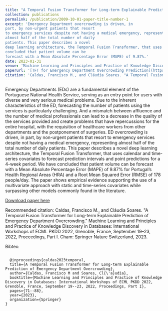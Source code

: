 ```yaml
---
title: "A Temporal Fusion Transformer for Long-term Explainable Prediction of Emergency Department Overcrowding"
collection: publications
permalink: /publication/2009-10-01-paper-title-number-1
excerpt: 'Emergency Department overcrowding is driven, in
part, by non-urgent patients that resort
to emergency services despite not having a medical emergency, representing
almost half of the total number of daily
patients. This paper describes a novel
deep learning architecture, the Temporal Fusion Transformer, that uses calendar and time-series covariates to forecast prediction intervals and point predictions for a 4-week period. We have
concluded that patient volume can be
forecast with a Mean Absolute Percentage Error (MAPE) of 9.87%.'
date: 2023-01-31
venue: 'Machine Learning and Principles and Practice of Knowledge Discovery in Databases: International Workshops of ECML PKDD 2022'
paperurl: '[TFT for Emergency Department Overcrowding Prediction](https://arxiv.org/pdf/2207.00610.pdf)'
citation: 'Caldas, Francisco M., and Cláudia Soares. "A Temporal Fusion Transformer for Long-term Explainable Prediction of Emergency Department Overcrowding." Machine Learning and Principles and Practice of Knowledge Discovery in Databases: International Workshops of ECML PKDD 2022, Grenoble, France, September 19–23, 2022, Proceedings, Part I. Cham: Springer Nature Switzerland, 2023.'
---
```



Emergency Departments (EDs) are a
fundamental element of the Portuguese
National Health Service, serving as an
entry point for users with diverse and
very serious medical problems. Due to
the inherent characteristics of the ED,
forecasting the number of patients using the services is particularly challenging. And a mismatch between affluence and the number of medical professionals can lead to a decrease in the
quality of the services provided and create problems that have repercussions
for the entire hospital, with the requisition of healthcare workers from other
departments and the postponement of
surgeries. ED overcrowding is driven, in
part, by non-urgent patients that resort
to emergency services despite not having a medical emergency, representing
almost half of the total number of daily
patients. This paper describes a novel
deep learning architecture, the Temporal Fusion Transformer, that uses calendar and time-series covariates to forecast prediction intervals and point predictions for a 4-week period. We have
concluded that patient volume can be
forecast with a Mean Absolute Percentage Error (MAPE) of 9.87% for Portugal’s Health Regional Areas (HRA) and
a Root Mean Squared Error (RMSE) of 178 people/day. The paper shows empirical evidence supporting the use of a
multivariate approach with static and
time-series covariates while surpassing
other models commonly found in the literature.


[Download paper here](https://arxiv.org/pdf/2207.00610.pdf)

Recommended citation: Caldas, Francisco M., and Cláudia Soares. "A Temporal Fusion Transformer for Long-term Explainable Prediction of Emergency Department Overcrowding." Machine Learning and Principles and Practice of Knowledge Discovery in Databases: International Workshops of ECML PKDD 2022, Grenoble, France, September 19–23, 2022, Proceedings, Part I. Cham: Springer Nature Switzerland, 2023.

Bibtex:

<code>
  @inproceedings{caldas2023temporal,
  title={A Temporal Fusion Transformer for Long-term Explainable Prediction of Emergency Department Overcrowding},
  author={Caldas, Francisco M and Soares, Cl{\'a}udia},
  booktitle={Machine Learning and Principles and Practice of Knowledge Discovery in Databases: International Workshops of ECML PKDD 2022, Grenoble, France, September 19--23, 2022, Proceedings, Part I},
  pages={71--88},
  year={2023},
  organization={Springer}
}
  </code>
